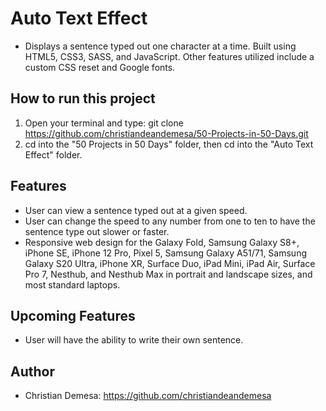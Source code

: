 # Auto Text Effect

-   Displays a sentence typed out one character at a time. Built using HTML5, CSS3, SASS, and JavaScript. Other features utilized include a custom CSS reset and Google fonts.

## How to run this project

1. Open your terminal and type: git clone https://github.com/christiandeandemesa/50-Projects-in-50-Days.git
2. cd into the "50 Projects in 50 Days" folder, then cd into the "Auto Text Effect" folder.

## Features

-   User can view a sentence typed out at a given speed.
-   User can change the speed to any number from one to ten to have the sentence type out slower or faster.
-   Responsive web design for the Galaxy Fold, Samsung Galaxy S8+, iPhone SE, iPhone 12 Pro, Pixel 5, Samsung Galaxy A51/71, Samsung Galaxy S20 Ultra, iPhone XR, Surface Duo, iPad Mini, iPad Air, Surface Pro 7, Nesthub, and Nesthub Max in portrait and landscape sizes, and most standard laptops.

## Upcoming Features

-   User will have the ability to write their own sentence.

## Author

-   Christian Demesa: https://github.com/christiandeandemesa
